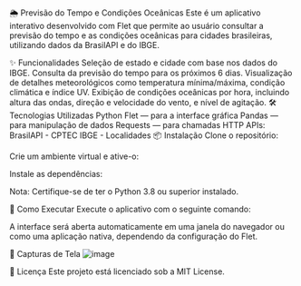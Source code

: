 🌦️ Previsão do Tempo e Condições Oceânicas
Este é um aplicativo interativo desenvolvido com Flet que permite ao usuário consultar a previsão do tempo e as condições oceânicas para cidades brasileiras, utilizando dados da BrasilAPI e do IBGE.

✨ Funcionalidades
Seleção de estado e cidade com base nos dados do IBGE.
Consulta da previsão do tempo para os próximos 6 dias.
Visualização de detalhes meteorológicos como temperatura mínima/máxima, condição climática e índice UV.
Exibição de condições oceânicas por hora, incluindo altura das ondas, direção e velocidade do vento, e nível de agitação.
🛠️ Tecnologias Utilizadas
Python
Flet — para a interface gráfica
Pandas — para manipulação de dados
Requests — para chamadas HTTP
APIs:
BrasilAPI - CPTEC
IBGE - Localidades
📦 Instalação
Clone o repositório:

Crie um ambiente virtual e ative-o:

Instale as dependências:

Nota: Certifique-se de ter o Python 3.8 ou superior instalado.

🚀 Como Executar
Execute o aplicativo com o seguinte comando:


A interface será aberta automaticamente em uma janela do navegador ou como uma aplicação nativa, dependendo da configuração do Flet.

📸 Capturas de Tela
![image](https://github.com/user-attachments/assets/f6dcf2f4-65f6-4020-ae84-9c4299d433eb)


📄 Licença
Este projeto está licenciado sob a MIT License.
